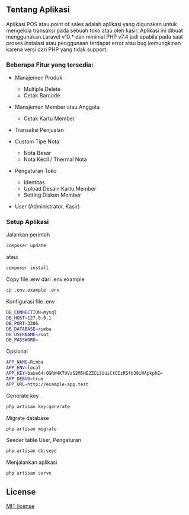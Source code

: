 ## Tentang Aplikasi

Aplikasi POS atau point of sales adalah aplikasi yang digunakan untuk mengelola transaksi pada sebuah toko atau oleh kasir. Aplikasi ini dibuat menggunakan Laravel v10.\* dan minimal PHP v7.4 jadi apabila pada saat proses instalasi atau penggunaan terdapat error atau bug kemungkinan karena versi dari PHP yang tidak support.

### Beberapa Fitur yang tersedia:

-   Manajemen Produk
    -   Multiple Delete
    -   Cetak Barcode
-   Manajemen Member atau Anggota

    -   Cetak Kartu Member

-   Transaksi Penjualan

-   Custom Tipe Nota

    -   Nota Besar
    -   Nota Kecil / Thermal Nota

-   Pengaturan Toko
    -   Identitas
    -   Upload Desain Kartu Member
    -   Setting Diskon Member
-   User (Administrator, Kasir)

### Setup Aplikasi

Jalankan perintah

```bash
composer update
```

atau:

```bash
composer install
```

Copy file .env dari .env.example

```bash
cp .env.example .env
```

Konfigurasi file .env

```bash
DB_CONNECTION=mysql
DB_HOST=127.0.0.1
DB_PORT=3306
DB_DATABASE=rimba
DB_USERNAME=root
DB_PASSWORD=
```

Opsional

```bash
APP_NAME=Rimba
APP_ENV=local
APP_KEY=base64:QGRW4K7UVzS2M5HE2ZCLlUuiCtOIzRSfb38iWApkphE=
APP_DEBUG=true
APP_URL=http://example-app.test
```

Generate key

```bash
php artisan key:generate
```

Migrate database

```bash
php artisan migrate
```

Seeder table User, Pengaturan

```bash
php artisan db:seed
```

Menjalankan aplikasi

```bash
php artisan serve
```

## License

[MIT license](https://opensource.org/licenses/MIT)
